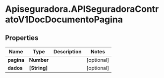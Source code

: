# Apiseguradora.APISeguradoraContratoV1DocDocumentoPagina

## Properties
Name | Type | Description | Notes
------------ | ------------- | ------------- | -------------
**pagina** | **Number** |  | [optional] 
**dados** | **[String]** |  | [optional] 


